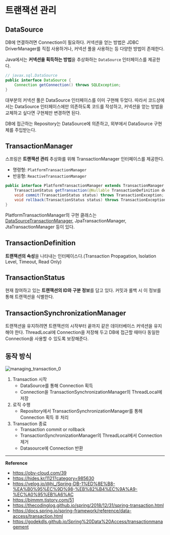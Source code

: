 # 트랜잭션 관리

## DataSource
DB에 연결하려면 Connection이 필요하다.
커넥션을 얻는 방법은 JDBC DriverManager를 직접 사용하거나, 커넥션 풀을 사용하는 등 다양한 방법이 존재한다.

Java에서는 **커넥션을 획득하는 방법**을 추상화하는 `DataSource` 인터페이스를 제공한다.
```java
// javax.sql.DataSource
public interface DataSource {
	Connection getConnection() throws SQLException;
}
```
대부분의 커넥션 풀은 DataSource 인터페이스를 이미 구현해 두었다.
따라서 코드상에서는 DataSource 인터페이스에만 의존하도록 코드를 작성하고, 커넥션을 얻는 방법을 교체하고 싶다면 구현체만 변경하면 된다.

DB에 접근하는 Repository는 DataSource에 의존하고, 외부에서 DataSource 구현체를 주입받는다.

## TransactionManager
스프링은 **트랜잭션 관리** 추상화를 위해 TransactionManager 인터페이스를 제공한다.
- 명령형: `PlatformTransactionManager`
- 반응형: `ReactiveTransactionManager`
```java
public interface PlatformTransactionManager extends TransactionManager {
    TransactionStatus getTransaction(@Nullable TransactionDefinition definition) throws TransactionException;
    void commit(TransactionStatus status) throws TransactionException;
    void rollback(TransactionStatus status) throws TransactionException;
}
```
PlatformTransactionManager의 구현 클래스는 [DataSourceTransactionManager](https://github.com/spring-projects/spring-framework/blob/main/spring-jdbc/src/main/java/org/springframework/jdbc/datasource/DataSourceTransactionManager.java), JpaTransactionManager, JtaTransactionManager 등이 있다.

## TransactionDefinition
**트랜잭션의 속성**을 나타내는 인터페이스다.(Transaction Propagation, Isolation Level, Timeout, Read Only)

## TransactionStatus
현재 참여하고 있는 **트랜잭션의 ID와 구분 정보**를 담고 있다. 커밋과 롤백 시 이 정보를 통해 트랜잭션을 식별한다.

## TransactionSynchronizationManager
트랜잭션을 유지하려면 트랜잭션의 시작부터 끝까지 같은 데이터베이스 커넥션을 유지해야 한다.
ThreadLocal에 Connection을 저장해 두고 DB에 접근할 때마다 동일한 Connection을 사용할 수 있도록 보장해준다.

## 동작 방식
<img alt="managing_transaction_0" src="https://github.com/user-attachments/assets/1aeb9a54-692a-49f7-ac8c-64cacbc02c3f">

1. Transaction 시작
   - DataSource를 통해 Connection 획득
   - Connection을 TransactionSynchronizationManager의 ThreadLocal에 저장
2. 로직 수행
   - Repository에서 TransactionSynchronizationManager를 통해 Connection 획득 후 처리
3. Transaction 종료
   - Transaction commit or rollback
   - TransactionSynchronizationManager의 ThreadLocal에서 Connection 제거
   - Datasource에 Connection 반환

---
**Reference**<br>
- https://obv-cloud.com/39
- https://hides.kr/1121?category=985630
- https://velog.io/@hj_/Spring-DB-1%ED%8E%B8-%EA%B0%95%EC%9D%98-%EB%82%B4%EC%9A%A9-%EC%A0%95%EB%A6%AC
- https://bimmm.tistory.com/51
- https://thecodinglog.github.io/spring/2018/12/31/spring-transaction.html
- https://docs.spring.io/spring-framework/reference/data-access/transaction.html
- https://godekdls.github.io/Spring%20Data%20Access/transactionmanagement
